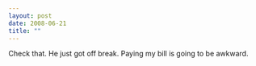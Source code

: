 ```yaml
---
layout: post
date: 2008-06-21
title: ""
---
```

Check that. He just got off break. Paying my bill is going to be awkward.
